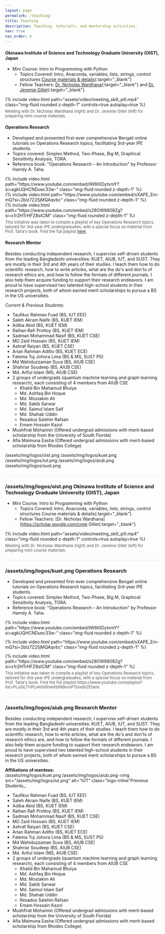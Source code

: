 ```yaml
---
layout: page
permalink: /teaching/
title: Teaching
description: Teaching, tutorials, and mentorship activities.
nav: true
nav_order: 4
---
```


#### Okinawa Institute of Science and Technology Graduate University (OIST), Japan

* Mini Course: Intro to Programming with Python
  * Topics Covered: Intro, Anaconda, variables, lists, strings, control structures [Course materials & details](https://drive.google.com/drive/folders/1HnVsHyJIqCshEOJkMfPjhuz9aH6Cuxm_?usp=sharing){:target="_blank"}
  * Fellow Teachers: [Dr. Nicholas Wardhana](https://scholar.google.com/citations?user=efSIn7oAAAAJ&hl=en){:target="_blank"} and [Dr. Jeremie Gillet](https://scholar.google.co.jp/citations?user=SSCq_nYAAAAJ&hl=en){:target="_blank"}


<div class="row mt-1">
    <div class="col-sm mt-1 mt-md-0">
        {% include video.html path="assets/video/meeting_skill_pill.mp4" class="img-fluid rounded z-depth-1" controls=true autoplay=true %}
    </div>
</div>
<div class="caption">
    Meeting with Dr. Nicholas Wardhana (right) and Dr. Jeremie Gillet (left) for preparing mini-course materials.
</div>


#### Operations Research 
* Developed and presented first-ever comprehensive Bengali online tutorials on Operations Research topics, facilitating 3rd-year IPE students.
* Topics covered: Simplex Method, Two-Phase, Big M, Graphical Sensitivity Analysis, TORA.
* Reference book: "Operations Research – An Introduction" by Professor Hamdy A. Taha.

<div class="row mt-3">
    <div class="col-sm mt-3 mt-md-0">
        {% include video.html path="https://www.youtube.com/embed/lW6t0DytxmY?si=agkUQHCNDuec33w-" class="img-fluid rounded z-depth-1" %}
    </div>
    <div class="col-sm mt-3 mt-md-0">
        {% include video.html path="https://www.youtube.com/embed/sXAPE_Em-mQ?si=2blz7Z25jMQAqvbc" class="img-fluid rounded z-depth-1" %}
    </div>
    <div class="col-sm mt-3 mt-md-0">
        {% include video.html path="https://www.youtube.com/embed/s28OW8808Zg?si=x1r2HTrHFZ8sIClM" class="img-fluid rounded z-depth-1" %}
    </div>
</div>
<div class="caption">
    This initiative was taken to compile a playlist of key Operations Research topics, tailored for 3rd-year IPE undergraduates, with a special focus on material from Prof. Taha's book. Find the full playlist <a href="https://www.youtube.com/playlist?list=PLuSiLTVPLvAGr6HwXbtR6knxPTuivdh2E" target="_blank">here</a>.
</div>


#### Research Mentor
Besides conducting independent research, I supervise self-driven students from the leading Bangladeshi universities: KUET, AIUB, IUT, and SUST. They are mostly in their 3rd and 4th years of their studies. I teach them how to do scientific research, how to write articles, what are the do's and don'ts of research ethics are, and how to follow the formats of different journals. I also help them acquire funding to support their research endeavors. I am proud to have supervised two talented high-school students in their research projects, both of whom earned merit scholarships to pursue a BS in the US universities.

_Current & Previous Students_:
* Taufikur Rahman Fuad (BS, IUT EEE)
* Saleh Akram Naife (BS, KUET IEM)
* Adiba Abid (BS, KUET IEM)
* Raihan Rafi Prottoy (BS, KUET IEM)
* Sadman Mohammad Nasif (BS, KUET CSE)
* MD Zaid Hossain (BS, KUET IEM)
* Ashraf Raiyan (BS, KUET CSE)
* Arian Rahman Aditto (BS, KUET ECE)
* Fatema Tuj Johora Lima (BS & MS, SUST PS)
* Md Wahiduzzaman Suva (BS, AIUB CSE)
* Shahriar Soudeep (BS, AIUB CSE)
* Md. Ariful Islam (MS, AIUB CSE)
* 2 groups of undergrads (quantum machine learning and graph learning research), each consisting of 4 members from AIUB CSE
    - Khalid Bin Mahamud Bhuiya
    - Md. Ashfaq Bin Hoque
    - Md. Mostakim Ali
    - Md. Sakib Sarwar
    - Md. Saimul Islam Saif
    - Md. Shahab Uddin
    - Resadus Salehin Rafsan
    - Emam Hossain Kazol
* Mushfirat Mohaimin (Offered undergrad admissions with merit-based scholarship from the University of South Florida)
* Afia Maimuna Easha (Offered undergrad admissions with merit-based scholarship from Rhodes College)




<style>
  /* Minimal, self-contained styles that do not rely on any theme */
  .logo-inline { height: 28px; vertical-align: middle; margin-right: 6px; }
  .caption { font-size: 0.92em; color: #555; margin-top: 6px; }
  .section-sep { border-top: 1px solid #e5e7eb; margin: 24px 0; }

  /* Simple responsive row for videos */
  .video-row { display: flex; flex-wrap: wrap; gap: 12px; margin-top: 10px; }
  .video-col { flex: 1 1 280px; min-width: 260px; }

  /* Compact logo bar for affiliations */
  .aff-logos img { height: 26px; vertical-align: middle; margin-right: 8px; opacity: 0.95; }
</style>

<!-- Optional: small logo bar (edit/remove as you like) -->
<div class="aff-logos" aria-label="Affiliations">
  /assets/img/logos/oist.png
  /assets/img/logos/kuet.png
  /assets/img/logos/iut.png
  /assets/img/logos/aiub.png
  /assets/img/logos/sust.png
</div>

<div class="section-sep"></div>

### /assets/img/logos/oist.png Okinawa Institute of Science and Technology Graduate University (OIST), Japan

* Mini Course: Intro to Programming with Python
  * Topics Covered: Intro, Anaconda, variables, lists, strings, control structures Course materials & details{:target="_blank"}
  * Fellow Teachers: [Dr. Nicholas Wardhana](https://scholar.google.com/cmie Gillet{:target="_blank"}

<div style="margin-top:10px;">
{% include video.html path="assets/video/meeting_skill_pill.mp4" class="img-fluid rounded z-depth-1" controls=true autoplay=true %}
</div>
<div class="caption">
  Meeting with Dr. Nicholas Wardhana (right) and Dr. Jeremie Gillet (left) for preparing mini-course materials.
</div>

<div class="section-sep"></div>

### /assets/img/logos/kuet.png Operations Research 

* Developed and presented first-ever comprehensive Bengali online tutorials on Operations Research topics, facilitating 3rd-year IPE students.
* Topics covered: Simplex Method, Two-Phase, Big M, Graphical Sensitivity Analysis, TORA.
* Reference book: "Operations Research – An Introduction" by Professor Hamdy A. Taha.

<div class="video-row">
  <div class="video-col">{% include video.html path="https://www.youtube.com/embed/lW6t0DytxmY?si=agkUQHCNDuec33w-" class="img-fluid rounded z-depth-1" %}</div>
  <div class="video-col">{% include video.html path="https://www.youtube.com/embed/sXAPE_Em-mQ?si=2blz7Z25jMQAqvbc" class="img-fluid rounded z-depth-1" %}</div>
  <div class="video-col">{% include video.html path="https://www.youtube.com/embed/s28OW8808Zg?si=x1r2HTrHFZ8sIClM" class="img-fluid rounded z-depth-1" %}</div>
</div>
<div class="caption">
  This initiative was taken to compile a playlist of key Operations Research topics, tailored for 3rd-year IPE undergraduates, with a special focus on material from Prof. Taha's book.
  Find the full playlist https://www.youtube.com/playlist?list=PLuSiLTVPLvAGr6HwXbtR6knxPTuivdh2Ehere</a>.
</div>

<div class="section-sep"></div>

### /assets/img/logos/aiub.png Research Mentor

Besides conducting independent research, I supervise self-driven students from the leading Bangladeshi universities: KUET, AIUB, IUT, and SUST. They are mostly in their 3rd and 4th years of their studies. I teach them how to do scientific research, how to write articles, what are the do's and don'ts of research ethics are, and how to follow the formats of different journals. I also help them acquire funding to support their research endeavors. I am proud to have supervised two talented high-school students in their research projects, both of whom earned merit scholarships to pursue a BS in the US universities.

**Affiliations of mentees:**  
/assets/img/logos/kuet.png 
/assets/img/logos/aiub.png 
<img src="/assets/img/logos/iut.png" alt="IUT" class="logo-inline"Previous Students_:
* Taufikur Rahman Fuad (BS, IUT EEE)
* Saleh Akram Naife (BS, KUET IEM)
* Adiba Abid (BS, KUET IEM)
* Raihan Rafi Prottoy (BS, KUET IEM)
* Sadman Mohammad Nasif (BS, KUET CSE)
* MD Zaid Hossain (BS, KUET IEM)
* Ashraf Raiyan (BS, KUET CSE)
* Arian Rahman Aditto (BS, KUET ECE)
* Fatema Tuj Johora Lima (BS & MS, SUST PS)
* Md Wahiduzzaman Suva (BS, AIUB CSE)
* Shahriar Soudeep (BS, AIUB CSE)
* Md. Ariful Islam (MS, AIUB CSE)
* 2 groups of undergrads (quantum machine learning and graph learning research), each consisting of 4 members from AIUB CSE
    - Khalid Bin Mahamud Bhuiya
    - Md. Ashfaq Bin Hoque
    - Md. Mostakim Ali
    - Md. Sakib Sarwar
    - Md. Saimul Islam Saif
    - Md. Shahab Uddin
    - Resadus Salehin Rafsan
    - Emam Hossain Kazol
* Mushfirat Mohaimin (Offered undergrad admissions with merit-based scholarship from the University of South Florida)
* Afia Maimuna Easha (Offered undergrad admissions with merit-based scholarship from Rhodes College)



<!--
For now, this page is assumed to be a static description of your courses. You can convert it to a collection similar to `_projects/` so that you can have a dedicated page for each course.

Organize your courses by years, topics, or universities, however you like!
-->
